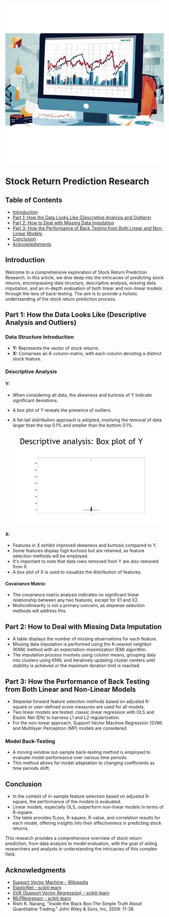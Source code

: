   ![](<./stock_prediction.jpg>)
# Stock Return Prediction Research

## Table of Contents

- [Introduction](#introduction)
- [Part 1: How the Data Looks Like (Descriptive Analysis and Outliers)](#part-1-how-the-data-looks-like-descriptive-analysis-and-outliers)
- [Part 2: How to Deal with Missing Data Imputation](#part-2-how-to-deal-with-missing-data-imputation)
- [Part 3: How the Performance of Back Testing from Both Linear and Non-Linear Models](#part-3-how-the-performance-of-back-testing-from-both-linear-and-non-linear-models)
- [Conclusion](#conclusion)
- [Acknowledgments](#acknowledgments)

## Introduction

Welcome to a comprehensive exploration of Stock Return Prediction Research. In this article, we dive deep into the intricacies of predicting stock returns, encompassing data structure, descriptive analysis, missing data imputation, and an in-depth evaluation of both linear and non-linear models through the lens of back-testing. The aim is to provide a holistic understanding of the stock return prediction process.

## Part 1: How the Data Looks Like (Descriptive Analysis and Outliers)

### Data Structure Introduction

- **Y:** Represents the vector of stock returns.
- **X:** Comprises an 8-column matrix, with each column denoting a distinct stock feature.


### Descriptive Analysis

#### Y:

- When considering all data, the skewness and kurtosis of Y indicate significant deviations.
- A box plot of Y reveals the presence of outliers.
- A fat-tail distribution approach is adopted, involving the removal of data larger than the top 0.1% and smaller than the bottom 0.1%.

  ![](<./Box_plot_of_Y.jpg>)

#### X:

- Features in X exhibit improved skewness and kurtosis compared to Y.
- Some features display high kurtosis but are retained, as feature selection methods will be employed.
- It's important to note that data rows removed from Y are also removed from X.
- A box plot of X is used to visualize the distribution of features.

#### Covariance Matrix:

- The covariance matrix analysis indicates no significant linear relationship between any two features, except for X1 and X2.
- Multicollinearity is not a primary concern, as stepwise selection methods will address this.

## Part 2: How to Deal with Missing Data Imputation

- A table displays the number of missing observations for each feature.
- Missing data imputation is performed using the K-nearest neighbor (KNN) method with an expectation-maximization (EM) algorithm.
- The imputation process involves using column means, grouping data into clusters using KNN, and iteratively updating cluster centers until stability is achieved or the maximum iteration limit is reached.

## Part 3: How the Performance of Back Testing from Both Linear and Non-Linear Models

- Stepwise forward feature selection methods based on adjusted R-square or user-defined score measures are used for all models.
- Two linear models are tested: classic linear regression with OLS and Elastic Net (EN) to harness L1 and L2 regularization.
- For the non-linear approach, Support Vector Machine Regression (SVM) and Multilayer Perceptron (MP) models are considered.

### Model Back-Testing

- A moving window out-sample back-testing method is employed to evaluate model performance over various time periods.
- This method allows for model adaptation to changing coefficients as time periods shift.

## Conclusion

- In the context of in-sample feature selection based on adjusted R-square, the performance of the models is evaluated.
- Linear models, especially OLS, outperform non-linear models in terms of R-square.
- The table provides fLoss, R-square, R-value, and correlation results for each model, offering insights into their effectiveness in predicting stock returns.

This research provides a comprehensive overview of stock return prediction, from data analysis to model evaluation, with the goal of aiding researchers and analysts in understanding the intricacies of this complex field.

## Acknowledgments

- [Support Vector Machine - Wikipedia](https://en.wikipedia.org/wiki/Support_vector_machine)
- [ElasticNet - scikit-learn](http://scikit-learn.org/stable/modules/generated/sklearn.linear_model.ElasticNet.html)
- [SVR (Support Vector Regression) - scikit-learn](http://scikit-learn.org/stable/modules/generated/sklearn.svm.SVR.html)
- [MLPRegressor - scikit-learn](http://scikit-learn.org/stable/modules/generated/sklearn.neural_network.MLPRegressor.html#sklearn.neural_network.MLPRegressor)
- Rishi K. Narang, "Inside the Black Box-The Simple Truth About Quantitative Trading." John Wiley & Sons, Inc, 2009: 11-38.
